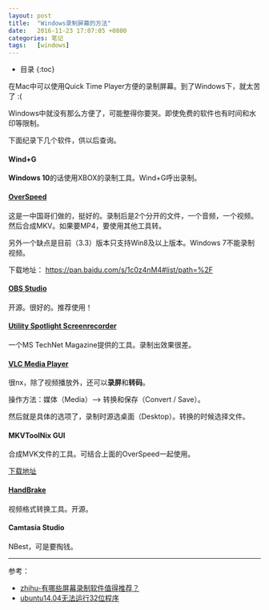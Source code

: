 ```yaml
---
layout: post
title:  "Windows录制屏幕的方法"
date:   2016-11-23 17:07:05 +0800
categories: 笔记
tags:   [windows]
---
```


* 目录
{:toc}

在Mac中可以使用Quick Time Player方便的录制屏幕。到了Windows下，就太苦了 :(

Windows中就没有那么方便了，可能整得你要哭。即使免费的软件也有时间和水印等限制。

下面纪录下几个软件，供以后查询。

#### Wind+G

**Windows 10**的话使用XBOX的录制工具。Wind+G呼出录制。

#### [OverSpeed](http://tieba.baidu.com/p/4103322109)

这是一中国哥们做的，挺好的。录制后是2个分开的文件，一个音频，一个视频。然后合成MKV。如果要MP4，要使用其他工具转。

另外一个缺点是目前（3.3）版本只支持Win8及以上版本。Windows 7不能录制视频。

下载地址： <https://pan.baidu.com/s/1c0z4nM4#list/path=%2F>


#### [OBS Studio](https://obsproject.com/download)

开源。很好的。推荐使用！

#### [Utility Spotlight Screenrecorder](https://technet.microsoft.com/en-us/library/2009.03.utilityspotlight2.aspx)

一个MS TechNet Magazine提供的工具。录制出效果很差。


#### [VLC Media Player](http://www.videolan.org/vlc/)

很nx，除了视频播放外，还可以**录屏**和**转码**。

操作方法：媒体（Media）--> 转换和保存（Convert / Save）。

然后就是具体的选项了，录制时源选桌面（Desktop）。转换的时候选择文件。

#### MKVToolNix GUI 

合成MVK文件的工具。可结合上面的OverSpeed一起使用。

[下载地址](https://pan.baidu.com/s/1c0z4nM4#list/path=%2FOverSpeed%2F%E5%B0%81%E8%A3%85%E6%88%90MKV%E6%96%87%E4%BB%B6%E7%9A%84%E5%B7%A5%E5%85%B7%E5%8F%8A%E6%95%99%E7%A8%8B&parentPath=%2F)


#### [HandBrake](https://handbrake.fr/downloads.php)
 
视频格式转换工具。开源。

#### Camtasia Studio

NBest，可是要掏钱。

---

参考：                                   

- [zhihu-有哪些屏幕录制软件值得推荐？](https://www.zhihu.com/question/22371082)                   
- [ubuntu14.04无法运行32位程序](http://www.ubuntukylin.com/ask/index.php?qa=70&qa_1=ubuntu14-04%E6%97%A0%E6%B3%95%E8%BF%90%E8%A1%8C32%E4%BD%8D%E7%A8%8B%E5%BA%8F)                 

